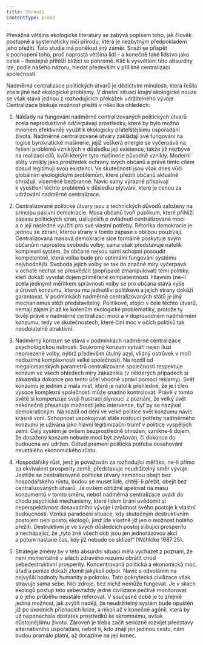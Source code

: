 ```yaml
---
title: Shrnutí
contentType: prose
---
```


<section>

Převážná většina ekologické literatury se zabývá popisem toho, jak člověk postupně a systematicky ničí přírodu, která je nezbytným předpokladem jeho přežití. Tato studie má poněkud jiný záměr. Snaží se přispět k pochopení toho, proč naprostá většina lidí – a konečně také lidstvo jako celek – lhostejně přihlíží blížící se pohromě. Klíč k vysvětlení této absurdity lze, podle našeho názoru, hledat především v přílišné centralizaci společnosti.

Nadměrná centralizace politických útvarů je dědictvím minulosti, která řešila zcela jiné než ekologické problémy. V dnešní situaci krajní ekologické nouze se však stává jednou z rozhodujících překážek udržitelného vývoje. Centralizace blokuje možnost přežití v několika ohledech:

1) Náklady na fungování nadměrně centralizovaných politických útvarů zcela neproduktivně odčerpávají prostředky, které by bylo možno mnohem efektivněji využít k ekologicky přátelštějšímu uspořádání života. Nadměrně centralizované útvary zakládají své fungování na logice byrokratické mašinerie, jejíž veškerá energie se vyčerpává na řešení problémů vzniklých v důsledku její existence, takže již nezbývá na realizaci cílů, kvůli kterým tyto mašinerie původně vznikly. Moderní státy vznikly jako prostředek ochrany svých občanů a právě tímto cílem dosud legitimují svou existenci. Ve skutečnosti jsou však dnes vůči globálním ekologickým problémům, které přežití občanů aktuálně ohrožují, víceméně bezbranné. Navíc samy výrazně přispívají k vyostření těchto problémů v důsledku plýtvání, které je cenou za udržování nadměrné centralizace.

2) Centralizované politické útvary jsou z technických důvodů založeny na principu pasivní demokracie. Masa občanů tvoří publikum, které přihlíží zápasu politických stran, usilujících o ovládnutí centralizované moci a o její následné využití pro své vlastní potřeby. Rétorika demokracie je jednou ze zbraní, kterou strany v tomto zápase s oblibou používají. Centralizovaná masová demokracie sice formálně poskytuje svým občanům naprostou svobodu volby, sama však představuje natolik komplexní systém, že občané nejsou sami schopni posoudit kompetentně, která volba bude pro optimální fungování systému nejvhodnější. Svoboda jejich volby se tak do značné míry vyčerpává v ochotě nechat se přesvědčit (popřípadě zmanipulovat) těmi politiky, kteří dokáží vyvolat dojem přiměřené kompetentnosti. Hlavním (ne-li zcela jediným) měřítkem správnosti volby se pro občana stává výše a úroveň konzumu, kterou mu jednotliví politikové a jejich strany dokáží garantovat. V podmínkách nadměrně centralizovaných států je jiný mechanismus stěží představitelný. Politikové, stojící v čele těchto útvarů, nemají zájem jít až ke kořenům ekologické problematiky, protože ty tkvějí právě v nadměrné centralizaci moci a v doprovodném nadměrném konzumu, tedy ve skutečnostech, které činí moc v očích politiků tak neodolatelně atraktivní.

3) Nadměrný konzum se stává v podmínkách nadměrné centralizace psychologickou nutností. Soukromý konzum vytváří nejen iluzi neomezené volby, nýbrž především útulný azyl, vlídný ostrůvek v moři nedozírné komplexnosti velké společnosti. Na rozdíl od megalomanských parametrů centralizované společnosti respektuje konzum ve všech ohledech míry zákazníka (v některých případech si zákazníka dokonce pro tento účel vhodně upraví pomocí reklamy). Svět konzumu je jedním z mála míst, které je natolik přehledné, že je i člen vysoce komplexní společnosti může snadno kontrolovat. Právě v tomto světě si kompenzuje svoji frustraci plynoucí z poznání, že velký svět nekonečně přesahuje možnosti jeho intervence, byť by se nazýval demokratickým. Na rozdíl od dění ve velké politice svět konzumu navíc krásně voní. Schopnost uspokojovat stále rostoucí potřeby nadměrného konzumu je užívána jako hlavní legitimizační trumf v politice vyspělých zemí. Celý systém je ovšem bezprostředně ohrožen, vznikne-li dojem, že dosažený konzum nebude moci být zvyšován, či dokonce do budoucna ani udržen. Odtud pramení politická potřeba dosahování neustálého ekonomického růstu.

4) Hospodářský růst, jenž je považován za rozhodující měřítko, ne-li přímo za ekvivalent prosperity země, představuje neudržitelný směr vývoje. Jestliže se centralizované politické útvary nemohou obejít bez hospodářského růstu, budou se muset lidé, chtějí-li přežít, obejít bez centralizovaných útvarů. Je ovšem obtížné apelovat na masu konzumentů v tomto směru, neboť nadměrná centralizace uvádí do chodu psychické mechanismy, které lidem brání uvědomit si neperspektivnost dosavadního vývoje i zrůdnost svého postoje k vlastní budoucnosti. Vzniká paradoxní situace, kdy skutečným destruktivním postojem není postoj ekologů, jimž jde vlastně již jen o možnost holého přežití. Destruktivní je ve svých důsledcích postoj slibující prosperitu a nechápající, že „tyto žně všech dob jsou jen jednorázovou akcí a potom nastane čas, kdy již nebude co sklízet“ (Wöhlcke 1987:25).

5) Strategie změny by v této absurdní situaci měla vycházet z poznání, že není momentálně v silách zdravého rozumu obrátit chod sebedestruktivní prosperity. Koncentrovaná politická a ekonomická moc, úřad a peníze dokáží zlomit jakýkoli odpor. Navíc s odvoláním na nejvyšší hodnoty humanity a pokroku. Tato pokrytecká civilizace však stravuje sama sebe. Ničí zdroje, bez nichž nemůže fungovat. Je v silách ekologů postup této sebevraždy jedné civilizace pečlivě monitorovat a o jeho průběhu neustále referovat. V současné době je to zřejmě jediná možnost, jak zvýšit naději, že neudržitelný systém bude opuštěn již po úvodních příznacích krize, a nikoli až v konečné agónii, která by už neponechala dostatek prostředků ke skromnému, avšak důstojnějšímu životu. Zároveň je třeba začít seriózně rozvíjet představy alternativního uspořádání, neboť ti, kdo znají jen jedinou cestu, nám budou pramálo platni, až dorazíme na její konec.

</section>
